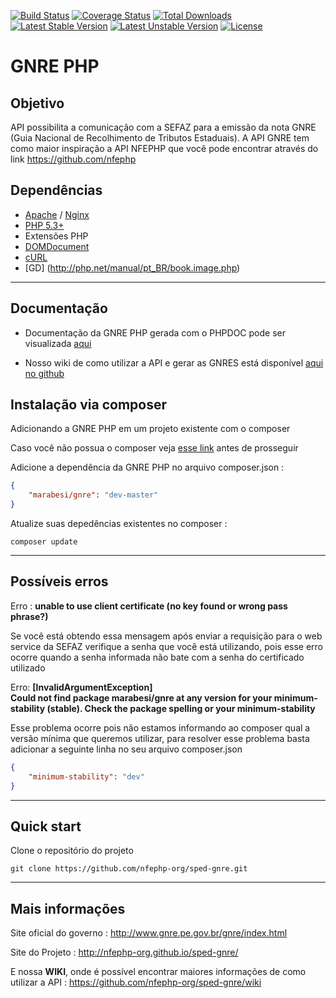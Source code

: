 [![Build Status](https://travis-ci.org/nfephp-org/sped-gnre.svg)](https://travis-ci.org/marabesi/gnrephp)
[![Coverage Status](https://coveralls.io/repos/marabesi/gnrephp/badge.svg)](https://coveralls.io/r/marabesi/gnrephp)
[![Total Downloads](https://poser.pugx.org/marabesi/gnre/downloads)](https://packagist.org/packages/marabesi/gnre)
[![Latest Stable Version](https://poser.pugx.org/marabesi/gnre/v/stable)](https://packagist.org/packages/marabesi/gnre)
[![Latest Unstable Version](https://poser.pugx.org/marabesi/gnre/v/unstable.png)](https://packagist.org/packages/marabesi/gnre)
[![License](https://poser.pugx.org/marabesi/gnre/license)](https://packagist.org/packages/marabesi/gnre)

GNRE PHP
=================

Objetivo
-----
 API possibilita a comunicação com a SEFAZ para a emissão da nota GNRE (Guia Nacional de Recolhimento de Tributos Estaduais). 
 A API GNRE tem como maior inspiração a API NFEPHP que você pode encontrar através do link https://github.com/nfephp

Dependências
-------
* [Apache](http://httpd.apache.org/) / [Nginx](http://nginx.org/)
* [PHP 5.3+](http://php.net)
* Extensões PHP
 * [DOMDocument](http://br2.php.net/manual/en/domdocument.construct.php)
 * [cURL](http://br2.php.net/manual/book.curl.php)
 * [GD] (http://php.net/manual/pt_BR/book.image.php)

------

Documentação
------
* Documentação da GNRE PHP gerada com o PHPDOC pode ser visualizada [aqui](http://nfephp-org.github.io/sped-gnre//doc/namespaces/Gnre.html)

* Nosso wiki de como utilizar a API e gerar as GNRES está disponível [aqui no github](https://github.com/nfephp-org/sped-gnre/wiki)

Instalação via composer
------
Adicionando a GNRE PHP em um projeto existente com o composer

Caso você não possua o composer veja [esse link](https://getcomposer.org/doc/01-basic-usage.md) antes de prosseguir

Adicione a dependência da GNRE PHP no arquivo composer.json :

``` json
{
    "marabesi/gnre": "dev-master"
}
```

Atualize suas depedências existentes no composer :

``` terminal
composer update
```
-----
Possíveis erros
-----

Erro : **unable to use client certificate (no key found or wrong pass phrase?)**

Se você está obtendo essa mensagem após enviar a requisição para o web service da SEFAZ verifique a senha que você está utilizando, pois esse erro ocorre quando a senha informada não bate com a senha do certificado utilizado

Erro: **[InvalidArgumentException]                                                                                                                 
Could not find package marabesi/gnre at any version for your minimum-stability (stable). Check the package spelling or your minimum-stability**

Esse problema ocorre pois não estamos informando ao composer qual a versão mínima que queremos utilizar, para resolver esse problema basta adicionar a seguinte linha no seu arquivo composer.json

``` json
{
    "minimum-stability": "dev" 
}
```
-----
Quick start
-----
Clone o repositório do projeto
``` terminal
git clone https://github.com/nfephp-org/sped-gnre.git
```
-----

Mais informações
-----
Site oficial do governo :     http://www.gnre.pe.gov.br/gnre/index.html

Site do Projeto : http://nfephp-org.github.io/sped-gnre/

E nossa **WIKI**, onde é possível encontrar maiores informações de como utilizar a API : https://github.com/nfephp-org/sped-gnre/wiki

